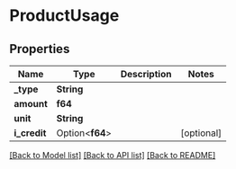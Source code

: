 # ProductUsage

## Properties

Name | Type | Description | Notes
------------ | ------------- | ------------- | -------------
**_type** | **String** |  | 
**amount** | **f64** |  | 
**unit** | **String** |  | 
**i_credit** | Option<**f64**> |  | [optional]

[[Back to Model list]](../README.md#documentation-for-models) [[Back to API list]](../README.md#documentation-for-api-endpoints) [[Back to README]](../README.md)


